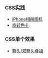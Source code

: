  ### CSS实践

 * [iPhone相册图标](https://github.com/DevilLittle/Graphics/tree/master/iphoneAlbumIcon)
 * [旋转色卡](https://github.com/DevilLittle/Graphics/tree/master/colorCards)

 ### CSS单个效果

 * [箭头/双箭头叠加](https://github.com/DevilLittle/Graphics/tree/master/components/arrow)